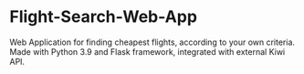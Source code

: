 # Flight-Search-Web-App
Web Application for finding cheapest flights, according to your own criteria. Made with Python 3.9 and Flask framework, integrated with external Kiwi API.
